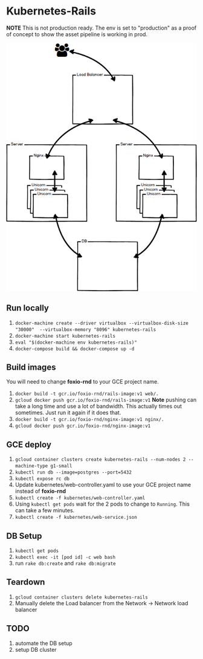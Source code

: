 # Kubernetes-Rails

**NOTE** This is not production ready. The env is set to "production" as a proof of concept to show the asset pipeline is working in prod.

![Server setup diagram](kubernetes-rails.png)

## Run locally
1. `docker-machine create --driver virtualbox --virtualbox-disk-size "30000"  --virtualbox-memory "8096" kubernetes-rails`
2. `docker-machine start kubernetes-rails`
3. `eval "$(docker-machine env kubernetes-rails)"`
4. `docker-compose build && docker-compose up -d`

## Build images
You will need to change **foxio-rnd** to your GCE project name.

1. `docker build -t gcr.io/foxio-rnd/rails-image:v1 web/.`
2. `gcloud docker push gcr.io/foxio-rnd/rails-image:v1` **Note** pushing can take a long time and use a lot of bandwidth. This actually times out sometimes. Just run it again if it does that.
3. `docker build -t gcr.io/foxio-rnd/nginx-image:v1 nginx/.`
4. `gcloud docker push gcr.io/foxio-rnd/nginx-image:v1`


## GCE deploy
1. `gcloud container clusters create kubernetes-rails --num-nodes 2 --machine-type g1-small`
2. `kubectl run db --image=postgres --port=5432`
3. `kubectl expose rc db`
4. Update kubernetes/web-controller.yaml to use your GCE project name instead of **foxio-rnd**
5. `kubectl create -f kubernetes/web-controller.yaml`
6. Using `kubectl get pods` wait for the 2 pods to change to `Running`. This can take a few minutes.
7. `kubectl create -f kubernetes/web-service.json`

## DB Setup
1. `kubectl get pods`
2. `kubectl exec -it [pod id] -c web bash`
3. run `rake db:create` and `rake db:migrate`

## Teardown
1. `gcloud container clusters delete kubernetes-rails`
2. Manually delete the Load balancer from the Network -> Network load balancer

## TODO
1. automate the DB setup
2. setup DB cluster

